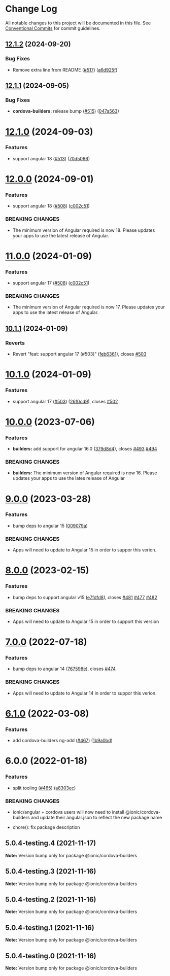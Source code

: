 # Change Log

All notable changes to this project will be documented in this file.
See [Conventional Commits](https://conventionalcommits.org) for commit guidelines.

## [12.1.2](https://github.com/ionic-team/angular-toolkit/compare/@ionic/cordova-builders@12.1.1...@ionic/cordova-builders@12.1.2) (2024-09-20)


### Bug Fixes

* Remove extra line from README ([#517](https://github.com/ionic-team/angular-toolkit/issues/517)) ([a6d925f](https://github.com/ionic-team/angular-toolkit/commit/a6d925fca2a477e54d9157529cb25b4f48b04176))





## [12.1.1](https://github.com/ionic-team/angular-toolkit/compare/@ionic/cordova-builders@12.1.0...@ionic/cordova-builders@12.1.1) (2024-09-05)


### Bug Fixes

* **cordova-builders:** release bump ([#515](https://github.com/ionic-team/angular-toolkit/issues/515)) ([047a563](https://github.com/ionic-team/angular-toolkit/commit/047a563db305a07e1a18ac08935d2809dc3a9a04))





# [12.1.0](https://github.com/ionic-team/angular-toolkit/compare/@ionic/cordova-builders@11.0.0...@ionic/cordova-builders@12.1.0) (2024-09-03)


### Features

* support angular 18 ([#513](https://github.com/ionic-team/angular-toolkit/issues/513)) ([70d5066](https://github.com/ionic-team/angular-toolkit/commit/70d50665a000c10b1cf5701aad664c2e620541c1))





# [12.0.0](https://github.com/ionic-team/angular-toolkit/compare/@ionic/cordova-builders@10.1.1...@ionic/cordova-builders@11.0.0) (2024-09-01)


### Features

* support angular 18 ([#508](https://github.com/ionic-team/angular-toolkit/issues/508)) ([c002c51](https://github.com/ionic-team/angular-toolkit/commit/c002c51cc09f45639ca97bc5354840d9c384556c))


### BREAKING CHANGES

* The minimum version of Angular required is now 18. Please updates your apps to use
the latest release of Angular.

# [11.0.0](https://github.com/ionic-team/angular-toolkit/compare/@ionic/cordova-builders@10.1.1...@ionic/cordova-builders@11.0.0) (2024-01-09)


### Features

* support angular 17 ([#508](https://github.com/ionic-team/angular-toolkit/issues/508)) ([c002c51](https://github.com/ionic-team/angular-toolkit/commit/c002c51cc09f45639ca97bc5354840d9c384556c))


### BREAKING CHANGES

* The minimum version of Angular required is now 17. Please updates your apps to use
the latest release of Angular.





## [10.1.1](https://github.com/ionic-team/angular-toolkit/compare/@ionic/cordova-builders@10.1.0...@ionic/cordova-builders@10.1.1) (2024-01-09)


### Reverts

* Revert "feat: support angular 17 (#503)" ([feb6361](https://github.com/ionic-team/angular-toolkit/commit/feb6361f1452e5ccbe242b0e00c0ded05beacec4)), closes [#503](https://github.com/ionic-team/angular-toolkit/issues/503)





# [10.1.0](https://github.com/ionic-team/angular-toolkit/compare/@ionic/cordova-builders@10.0.0...@ionic/cordova-builders@10.1.0) (2024-01-09)


### Features

* support angular 17 ([#503](https://github.com/ionic-team/angular-toolkit/issues/503)) ([26f0cd9](https://github.com/ionic-team/angular-toolkit/commit/26f0cd9a17b1489a1e864bb468f4e51315d4a004)), closes [#502](https://github.com/ionic-team/angular-toolkit/issues/502)





# [10.0.0](https://github.com/ionic-team/angular-toolkit/compare/@ionic/cordova-builders@9.0.0...@ionic/cordova-builders@10.0.0) (2023-07-06)


### Features

* **builders:** add support for angular 16.0 ([379d8d4](https://github.com/ionic-team/angular-toolkit/commit/379d8d43d066b1cd556b083ccb506703a166ce1d)), closes [#493](https://github.com/ionic-team/angular-toolkit/issues/493) [#494](https://github.com/ionic-team/angular-toolkit/issues/494)


### BREAKING CHANGES

* **builders:** The minimum version of Angular required is now 16. Please updates your apps to use
the lates release of Angular





# [9.0.0](https://github.com/ionic-team/angular-toolkit/compare/@ionic/cordova-builders@8.0.0...@ionic/cordova-builders@9.0.0) (2023-03-28)


### Features

* bump deps to angular 15 ([009079a](https://github.com/ionic-team/angular-toolkit/commit/009079a5cf13804d55a7b1d15c79824cac9db179))


### BREAKING CHANGES

* Apps will need to update to Angular 15 in order to suppor this verion.





# [8.0.0](https://github.com/ionic-team/angular-toolkit/compare/@ionic/cordova-builders@7.0.0...@ionic/cordova-builders@8.0.0) (2023-02-15)


### Features

* bump deps to support angular v15 ([e7fdfd8](https://github.com/ionic-team/angular-toolkit/commit/e7fdfd8581819430b549cfae4a87e9edbadf57c9)), closes [#481](https://github.com/ionic-team/angular-toolkit/issues/481) [#477](https://github.com/ionic-team/angular-toolkit/issues/477) [#482](https://github.com/ionic-team/angular-toolkit/issues/482)


### BREAKING CHANGES

* Apps will need to update to Angular 15 in order to support this version





# [7.0.0](https://github.com/ionic-team/angular-toolkit/compare/@ionic/cordova-builders@6.1.0...@ionic/cordova-builders@7.0.0) (2022-07-18)


### Features

* bump deps to angular 14 ([767598e](https://github.com/ionic-team/angular-toolkit/commit/767598eace5bc91767008fd86670729c8079a1d9)), closes [#474](https://github.com/ionic-team/angular-toolkit/issues/474)


### BREAKING CHANGES

* Apps will need to update to Angular 14 in order to suppor this verion.





# [6.1.0](https://github.com/ionic-team/angular-toolkit/compare/@ionic/cordova-builders@6.0.0...@ionic/cordova-builders@6.1.0) (2022-03-08)


### Features

* add cordova-builders ng-add ([#467](https://github.com/ionic-team/angular-toolkit/issues/467)) ([1b9a0bd](https://github.com/ionic-team/angular-toolkit/commit/1b9a0bdabdbdcd1f6226a8ddc771abd1f54afd42))





# 6.0.0 (2022-01-18)


### Features

* split tooling ([#465](https://github.com/ionic-team/angular-toolkit/issues/465)) ([a8303ec](https://github.com/ionic-team/angular-toolkit/commit/a8303ec5df92c9f463ded30fbcb97a908578adf5))


### BREAKING CHANGES

* ionic/angular + cordova users will now need to install @ionic/cordova-builders and
update their angular.json to reflect the new package name

* chore(): fix package description





## 5.0.4-testing.4 (2021-11-17)

**Note:** Version bump only for package @ionic/cordova-builders





## 5.0.4-testing.3 (2021-11-16)

**Note:** Version bump only for package @ionic/cordova-builders





## 5.0.4-testing.2 (2021-11-16)

**Note:** Version bump only for package @ionic/cordova-builders





## 5.0.4-testing.1 (2021-11-16)

**Note:** Version bump only for package @ionic/cordova-builders





## 5.0.4-testing.0 (2021-11-16)

**Note:** Version bump only for package @ionic/cordova-builders
